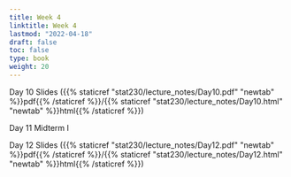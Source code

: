 ```yaml
---
title: Week 4 
linktitle: Week 4
lastmod: "2022-04-18"
draft: false  
toc: false  
type: book  
weight: 20
---
```



Day 10 Slides ({{% staticref "stat230/lecture_notes/Day10.pdf" "newtab" %}}pdf{{% /staticref %}}/{{% staticref "stat230/lecture_notes/Day10.html" "newtab" %}}html{{% /staticref %}})

Day 11 Midterm I

Day 12 Slides ({{% staticref "stat230/lecture_notes/Day12.pdf" "newtab" %}}pdf{{% /staticref %}}/{{% staticref "stat230/lecture_notes/Day12.html" "newtab" %}}html{{% /staticref %}})


